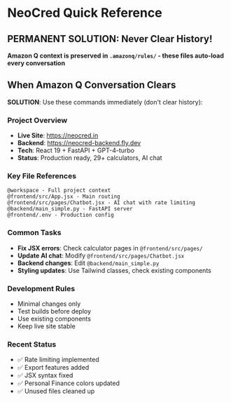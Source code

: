 # NeoCred Quick Reference

## PERMANENT SOLUTION: Never Clear History!
**Amazon Q context is preserved in `.amazonq/rules/` - these files auto-load every conversation**

## When Amazon Q Conversation Clears
**SOLUTION**: Use these commands immediately (don't clear history):

### Project Overview
- **Live Site**: https://neocred.in
- **Backend**: https://neocred-backend.fly.dev  
- **Tech**: React 19 + FastAPI + GPT-4-turbo
- **Status**: Production ready, 29+ calculators, AI chat

### Key File References
```
@workspace - Full project context
@frontend/src/App.jsx - Main routing
@frontend/src/pages/Chatbot.jsx - AI chat with rate limiting
@backend/main_simple.py - FastAPI server
@frontend/.env - Production config
```

### Common Tasks
- **Fix JSX errors**: Check calculator pages in `@frontend/src/pages/`
- **Update AI chat**: Modify `@frontend/src/pages/Chatbot.jsx`
- **Backend changes**: Edit `@backend/main_simple.py`
- **Styling updates**: Use Tailwind classes, check existing components

### Development Rules
- Minimal changes only
- Test builds before deploy
- Use existing components
- Keep live site stable

### Recent Status
- ✅ Rate limiting implemented
- ✅ Export features added
- ✅ JSX syntax fixed
- ✅ Personal Finance colors updated
- ✅ Unused files cleaned up